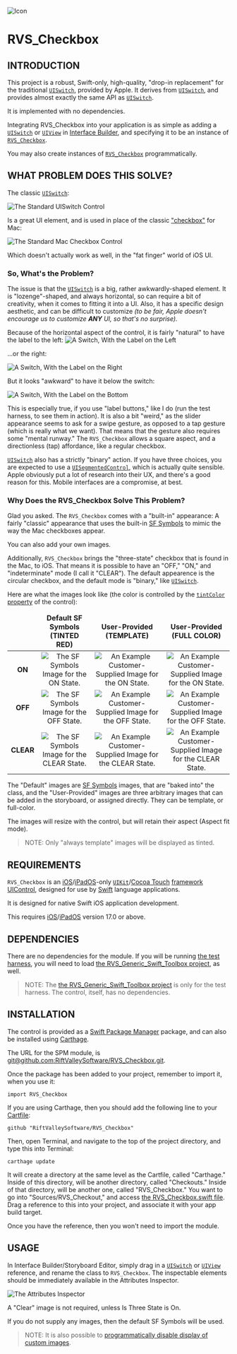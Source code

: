 ![Icon](icon.png)

# RVS_Checkbox

## INTRODUCTION
This project is a robust, Swift-only, high-quality, "drop-in replacement" for the traditional [`UISwitch`](https://developer.apple.com/documentation/uikit/uiswitch), provided by Apple. It derives from [`UISwitch`](https://developer.apple.com/documentation/uikit/uiswitch), and provides almost exactly the same API as [`UISwitch`](https://developer.apple.com/documentation/uikit/uiswitch).

It is implemented with no dependencies.

Integrating RVS_Checkbox into your application is as simple as adding a [`UISwitch`](https://developer.apple.com/documentation/uikit/uiswitch) or [`UIView`](https://developer.apple.com/documentation/uikit/uiview) in [Interface Builder](https://developer.apple.com/xcode/interface-builder/https://developer.apple.com/xcode/interface-builder/), and specifying it to be an instance of [`RVS_Checkbox`](https://github.com/RiftValleySoftware/RVS_Checkbox).

You may also create instances of [`RVS_Checkbox`](https://github.com/RiftValleySoftware/RVS_Checkbox) programmatically.

## WHAT PROBLEM DOES THIS SOLVE?
The classic [`UISwitch`](https://developer.apple.com/documentation/uikit/uiswitch):

![The Standard UISwitch Control](img/UISwitch.png)

Is a great UI element, and is used in place of the classic ["checkbox"](https://developer.apple.com/documentation/appkit/nsbutton) for Mac:

![The Standard Mac Checkbox Control](img/CheckBoxes_Selected.png)

Which doesn't actually work as well, in the "fat finger" world of iOS UI.
### So, What's the Problem?
The issue is that the [`UISwitch`](https://developer.apple.com/documentation/uikit/uiswitch) is a big, rather awkwardly-shaped element. It is "lozenge"-shaped, and always horizontal, so can require a bit of creativity, when it comes to fitting it into a UI. Also, it has a specific design aesthetic, and can be difficult to customize *(to be fair, Apple doesn't encourage us to customize **ANY** UI, so that's no surprise).*

Because of the horizontal aspect of the control, it is fairly "natural" to have the label to the left:
![A Switch, With the Label on the Left](img/UISwitchLabels-Left.png)

...or the right:

![A Switch, With the Label on the Right](img/UISwitchLabels-Right.png)

But it looks "awkward" to have it below the switch:

![A Switch, With the Label on the Bottom](img/UISwitchLabels-Bottom.png)

This is especially true, if you use "label buttons," like I do (run the test harness, to see them in action).
It is also a bit "weird," as the slider appearance seems to ask for a swipe gesture, as opposed to a tap gesture (which is really what we want). That means that the gesture also requires some "mental runway."
The `RVS_Checkbox` allows a square aspect, and a directionless (tap) affordance, like a regular checkbox.

[`UISwitch`](https://developer.apple.com/documentation/uikit/uiswitch) also has a strictly "binary" action. If you have three choices, you are expected to use a [`UISegmentedControl`](https://developer.apple.com/documentation/uikit/uisegmentedcontrol), which is actually quite sensible. Apple obviously put a lot of research into their UX, and there's a good reason for this. Mobile interfaces are a compromise, at best.

### Why Does the RVS_Checkbox Solve This Problem?
Glad you asked. The `RVS_Checkbox` comes with a "built-in" appearance: A fairly "classic" appearance that uses the built-in [SF Symbols](https://developer.apple.com/design/human-interface-guidelines/sf-symbols/overview/) to mimic the way the Mac checkboxes appear.

You can also add your own images.

Additionally, `RVS_Checkbox` brings the "three-state" checkbox that is found in the Mac, to iOS. That means it is possible to have an "OFF," "ON," and "indeterminate" mode (I call it "CLEAR"). The default appearence is the circular checkbox, and the default mode is "binary," like [`UISwitch`](https://developer.apple.com/documentation/uikit/uiswitch).

Here are what the images look like (the color is controlled by the [`tintColor` property](https://developer.apple.com/documentation/uikit/uiview/1622467-tintcolor) of the control):
<table style="text-align:center">
    <thead>
        <tr>
            <td>&nbsp;</td>
            <td><strong>Default SF Symbols (TINTED RED)</strong></td>
            <td><strong>User-Provided (TEMPLATE)</strong></td>
            <td><strong>User-Provided (FULL COLOR)</strong></td>
        </tr>
    </thead>
    <tbody>
    <tr>
        <td><strong>ON</strong></td>
        <td><img src="img/SFOn.png" alt="The SF Symbols Image for the ON State." /></td>
        <td><img src="img/TestImage-2.png" alt="An Example Customer-Supplied Image for the ON State." /></td>
        <td><img src="img/CHICK.png" alt="An Example Customer-Supplied Image for the ON State." /></td>
    </tr>
    <tr>
        <td><strong>OFF</strong></td>
        <td><img src="img/SFOff.png" alt="The SF Symbols Image for the OFF State." /></td>
        <td><img src="img/TestImage-0.png" alt="An Example Customer-Supplied Image for the OFF State." /></td>
        <td><img src="img/EGG.png" alt="An Example Customer-Supplied Image for the OFF State." /></td>
    </tr>
    <tr>
        <td><strong>CLEAR</strong></td>
        <td><img src="img/SFClear.png" alt="The SF Symbols Image for the CLEAR State." /></td>
        <td><img src="img/TestImage-1.png" alt="An Example Customer-Supplied Image for the CLEAR State." /></td>
        <td><img src="img/HATCHING.png" alt="An Example Customer-Supplied Image for the CLEAR State." /></td>
    </tr>
    </tbody>
</table>

The "Default" images are [SF Symbols](https://developer.apple.com/sf-symbols/) images, that are "baked into" the class, and the "User-Provided" images are three arbitrary images that can be added in the storyboard, or assigned directly. They can be template, or full-color.

The images will resize with the control, but will retain their aspect (Aspect fit mode).

> NOTE: Only "always template" images will be displayed as tinted.

## REQUIREMENTS

``RVS_Checkbox`` is an [iOS](https://apple.com/ios)/[iPadOS](https://apple.com/ipados)-only [`UIKit`](https://developer.apple.com/documentation/uikit)/[Cocoa Touch](https://developer.apple.com/library/archive/documentation/General/Conceptual/DevPedia-CocoaCore/Cocoa.html) [framework](https://developer.apple.com/library/archive/documentation/MacOSX/Conceptual/BPFrameworks/Concepts/WhatAreFrameworks.html) [UIControl](https://developer.apple.com/documentation/uikit/uicontrol), designed for use by [Swift](https://swift.org) language applications.

It is designed for native Swift iOS application development.

This requires [iOS](https://apple.com/ios)/[iPadOS](https://apple.com/ipados) version 17.0 or above.

## DEPENDENCIES

There are no dependencies for the module. If you will be running [the test harness](https://github.com/RiftValleySoftware/RVS_Checkbox/tree/main/TestHarness/RVS_Checkbox_TestHarness), you will need to load [the RVS_Generic_Swift_Toolbox project](https://github.com/RiftValleySoftware/RVS_Generic_Swift_Toolbox), as well.

> NOTE: The [the RVS_Generic_Swift_Toolbox project](https://github.com/RiftValleySoftware/RVS_Generic_Swift_Toolbox) is only for the test harness. The control, itself, has no dependencies.

## INSTALLATION

The control is provided as a [Swift Package Manager](https://swift.org/package-manager/) package, and can also be installed using [Carthage](https://github.com/Carthage/Carthage).

The URL for the SPM module, is [git@github.com:RiftValleySoftware/RVS_Checkbox.git](git@github.com:RiftValleySoftware/RVS_Checkbox.git).

Once the package has been added to your project, remember to import it, when you use it:

    import RVS_Checkbox

If you are using Carthage, then you should add the following line to your [Cartfile](https://github.com/Carthage/Carthage/blob/master/Documentation/Artifacts.md#cartfile):

    github "RiftValleySoftware/RVS_Checkbox"

Then, open Terminal, and navigate to the top of the project directory, and type this into Terminal:

    carthage update
    
It will create a directory at the same level as the Cartfile, called "Carthage." Inside of this directory, will be another directory, called "Checkouts." Inside of that directory, will be another one, called "RVS_Checkbox." You want to go into "Sources/RVS_Checkout," and access [the RVS_Checkbox.swift file](https://github.com/RiftValleySoftware/RVS_Checkbox/blob/main/Sources/RVS_Checkbox/RVS_Checkbox.swift). Drag a reference to this into your project, and associate it with your app build target.

Once you have the reference, then you won't need to import the module.

## USAGE

In Interface Builder/Storyboard Editor, simply drag in a [`UISwitch`](https://developer.apple.com/documentation/uikit/uiswitch) or [`UIView`](https://developer.apple.com/documentation/uikit/uiview) reference, and rename the class to ``RVS_Checkbox``. The inspectable elements should be immediately available in the Attributes Inspector.

![The Attributes Inspector](img/Attributes.png)

A "Clear" image is not required, unless Is Three State is On.

If you do not supply any images, then the default SF Symbols will be used.

> NOTE: It is also possible to [programmatically disable display of custom images](https://github.com/RiftValleySoftware/RVS_Checkbox/blob/main/Sources/RVS_Checkbox/RVS_Checkbox.swift#L296).
